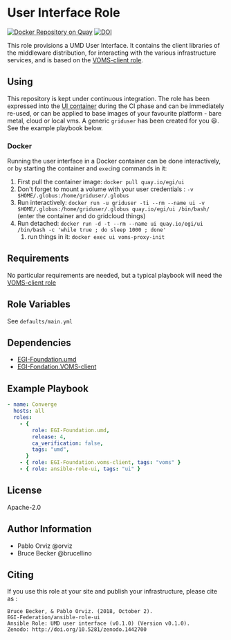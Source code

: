 # User Interface Role

[![Docker Repository on Quay](https://quay.io/repository/egi/ui/status "Docker Repository on Quay")](https://quay.io/repository/egi/ui)
[![DOI](https://zenodo.org/badge/DOI/10.5281/zenodo.1442700.svg)](https://doi.org/10.5281/zenodo.1442700)

This role provisions a UMD User Interface. It contains the client libraries of
the middleware distribution, for interacting with the various infrastructure
services, and is based on the
[VOMS-client role](https://galaxy.ansible.com/egi-foundation/voms-client).

## Using

This repository is kept under continuous integration. The role has been
expressed into the [UI container](https://quay.io/repository/egi/ui) during the
CI phase and can be immediately re-used, or can be applied to base images of
your favourite platform - bare metal, cloud or local vms. A generic `griduser`
has been created for you :smiley:. See the example playbook below.

### Docker

Running the user interface in a Docker container can be done interactively, or
by starting the container and `exec`ing commands in it:

1. First pull the container image: `docker pull quay.io/egi/ui`
1. Don't forget to mount a volume with your user credentials :
   `-v $HOME/.globus:/home/griduser/.globus`
1. Run interactively:
   `docker run -u griduser -ti --rm --name ui -v $HOME/.globus:/home/griduser/.globus quay.io/egi/ui /bin/bash/`
   (enter the container and do gridcloud things)
1. Run detached:
   `docker run -d -t --rm --name ui quay.io/egi/ui /bin/bash -c 'while true ; do sleep 1000 ; done'`
   1. run things in it: `docker exec ui voms-proxy-init`

## Requirements

No particular requirements are needed, but a typical playbook will need the
[VOMS-client role](https://galaxy.ansible.com/egi-foundation/voms-client)

## Role Variables

See `defaults/main.yml`

## Dependencies

- [EGI-Foundation.umd](https://galaxy.ansible.com/EGI-Foundation/umd)
- [EGI-Fondation.VOMS-client](https://galaxy.ansible.com/EGI-Foundation/VOMS-client)

## Example Playbook

```yaml
- name: Converge
  hosts: all
  roles:
    - {
        role: EGI-Foundation.umd,
        release: 4,
        ca_verification: false,
        tags: "umd",
      }
    - { role: EGI-Foundation.voms-client, tags: "voms" }
    - { role: ansible-role-ui, tags: "ui" }
```

## License

Apache-2.0

## Author Information

- Pablo Orviz @orviz
- Bruce Becker @brucellino

## Citing

If you use this role at your site and publish your infrastructure, please cite
as :

```text
Bruce Becker, & Pablo Orviz. (2018, October 2).
EGI-Federation/ansible-role-ui
Ansible Role: UMD user interface (v0.1.0) (Version v0.1.0).
Zenodo: http://doi.org/10.5281/zenodo.1442700
```
